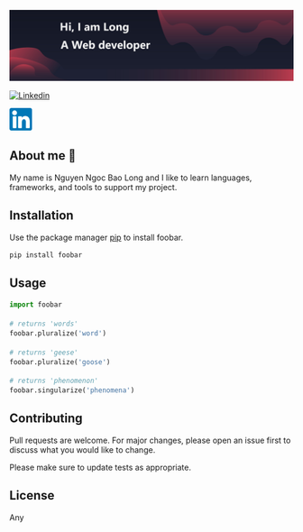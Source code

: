 ![Alt text](https://github.com/nguyenngocbaolong1410/nguyenngocbaolong1410/blob/cc80c8d2cc2f4662c4d444a1df54b472b261483f/img/Banner.jpg)

[![Linkedin]](www.linkedin.com/in/bảo-long-nguyễn-ngọc-62bb061b5)

[<img src='https://github.com/nguyenngocbaolong1410/nguyenngocbaolong1410/blob/main/img/linkedin.svg' alt='linkedin' height='40'>](www.linkedin.com/in/bảo-long-nguyễn-ngọc-62bb061b5/)  

## About me :wave:

My name is Nguyen Ngoc Bao Long and I like to learn languages, frameworks, and tools to support my project.

## Installation

Use the package manager [pip](https://pip.pypa.io/en/stable/) to install foobar.

```bash
pip install foobar
```

## Usage

```python
import foobar

# returns 'words'
foobar.pluralize('word')

# returns 'geese'
foobar.pluralize('goose')

# returns 'phenomenon'
foobar.singularize('phenomena')
```

## Contributing
Pull requests are welcome. For major changes, please open an issue first to discuss what you would like to change.

Please make sure to update tests as appropriate.

## License
Any

[Discord]: https://discord.gg/WQyc4R2PzG

[Linkedin]: https://img.shields.io/badge/LinkedIn-0077B5?style=for-the-badge&logo=linkedin&logoColor=white
